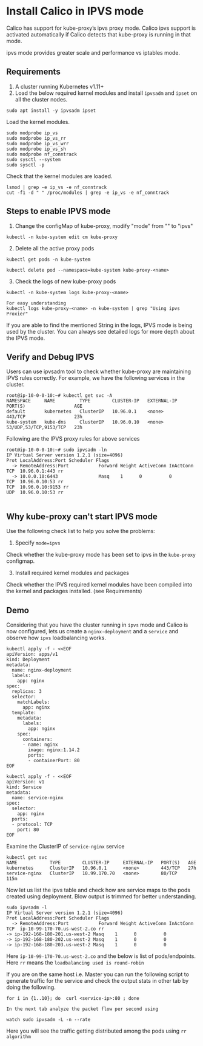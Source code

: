 
# Install Calico in IPVS mode


Calico has support for kube-proxy’s ipvs proxy mode. Calico ipvs support is activated automatically if Calico detects that kube-proxy is running in that mode.

ipvs mode provides greater scale and performance vs iptables mode. 

## Requirements

1. A cluster running Kubernetes v1.11+
2. Load the below required kernel modules and install `ipvsadm` and `ipset` on all the cluster nodes.

```
sudo apt install -y ipvsadm ipset
```
Load the kernel modules.

```
sudo modprobe ip_vs 
sudo modprobe ip_vs_rr
sudo modprobe ip_vs_wrr 
sudo modprobe ip_vs_sh
sudo modprobe nf_conntrack
sudo sysctl --system
sudo sysctl -p
```

Check that the kernel modules are loaded.

```
lsmod | grep -e ip_vs -e nf_conntrack
cut -f1 -d " " /proc/modules | grep -e ip_vs -e nf_conntrack
```


## Steps to enable IPVS mode 

1. Change the configMap of kube-proxy, modify "mode" from "" to "ipvs"

```
kubectl -n kube-system edit cm kube-proxy
```

2. Delete all the active proxy pods

```
kubectl get pods -n kube-system

kubectl delete pod --namespace=kube-system kube-proxy-<name>
```

3. Check the logs of new kube-proxy pods

```
kubectl -n kube-system logs kube-proxy-<name>

For easy understanding
kubectl logs kube-proxy-<name> -n kube-system | grep "Using ipvs Proxier"
```
If you are able to find the mentioned String in the logs, IPVS mode is being used by the cluster. You can always see detailed logs for more depth about the IPVS mode.

## Verify and Debug IPVS

Users can use ipvsadm tool to check whether kube-proxy are maintaining IPVS rules correctly. For example, we have the following services in the cluster.

```
root@ip-10-0-0-10:~# kubectl get svc -A
NAMESPACE     NAME         TYPE        CLUSTER-IP   EXTERNAL-IP   PORT(S)                  AGE
default       kubernetes   ClusterIP   10.96.0.1    <none>        443/TCP                  23h
kube-system   kube-dns     ClusterIP   10.96.0.10   <none>        53/UDP,53/TCP,9153/TCP   23h

``` 


Following are the IPVS proxy rules for above services

```
root@ip-10-0-0-10:~# sudo ipvsadm -ln
IP Virtual Server version 1.2.1 (size=4096)
Prot LocalAddress:Port Scheduler Flags
  -> RemoteAddress:Port           Forward Weight ActiveConn InActConn
TCP  10.96.0.1:443 rr
  -> 10.0.0.10:6443               Masq    1      0          0
TCP  10.96.0.10:53 rr
TCP  10.96.0.10:9153 rr
UDP  10.96.0.10:53 rr


```

## Why kube-proxy can't start IPVS mode
Use the following check list to help you solve the problems:

1. Specify `mode=ipvs` 

Check whether the kube-proxy mode has been set to ipvs in the `kube-proxy` configmap.

3. Install required kernel modules and packages

Check whether the IPVS required kernel modules have been compiled into the kernel and packages installed. (see Requirements)


## Demo

Considering that you have the cluster running in `ipvs` mode and Calico is now configured, lets us create a `nginx-deployment` and a `service` and observe how `ipvs` loadbalancing works.


```
kubectl apply -f - <<EOF
apiVersion: apps/v1
kind: Deployment
metadata:
  name: nginx-deployment
  labels:
    app: nginx
spec:
  replicas: 3
  selector:
    matchLabels:
      app: nginx
  template:
    metadata:
      labels:
        app: nginx
    spec:
      containers:
      - name: nginx
        image: nginx:1.14.2
        ports:
        - containerPort: 80
EOF
```

```
kubectl apply -f - <<EOF
apiVersion: v1
kind: Service
metadata:
  name: service-nginx
spec:
  selector:
    app: nginx
  ports:
  - protocol: TCP
    port: 80
EOF

```
Examine the ClusterIP of `service-nginx` service

```
kubectl get svc
NAME            TYPE        CLUSTER-IP     EXTERNAL-IP   PORT(S)   AGE
kubernetes      ClusterIP   10.96.0.1      <none>        443/TCP   27h
service-nginx   ClusterIP   10.99.170.70   <none>        80/TCP    115m

```

Now let us list the ipvs table and check how are service maps to the pods created using deployment. Blow output is trimmed for better understanding.

```
sudo ipvsadm -l
IP Virtual Server version 1.2.1 (size=4096)
Prot LocalAddress:Port Scheduler Flags
  -> RemoteAddress:Port           Forward Weight ActiveConn InActConn
TCP  ip-10-99-170-70.us-west-2.co rr
-> ip-192-168-180-201.us-west-2 Masq    1      0          0
-> ip-192-168-180-202.us-west-2 Masq    1      0          0
-> ip-192-168-180-203.us-west-2 Masq    1      0          0
```
Here `ip-10-99-170-70.us-west-2.co` and the below is list of pods/endpoints. Here `rr` means the `loadbalancing used is round-robin`

If you are on the same host i.e. Master you can run the following script to generate traffic for the service and check the output stats in other tab by doing the following.

```
for i in {1..10}; do  curl <service-ip>:80 ; done

In the next tab analyze the packet flow per second using

watch sudo ipvsadm -L -n --rate

```
Here you will see the traffic getting distributed among the pods using `rr algorithm`
